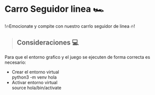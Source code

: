 # Carro Seguidor linea  🏎️
!🔥Emocionate y compite con nuestro carrlo seguidor de linea 🔥! 

> ## **Consideraciones** 💻
Para que el entorno grafico y el juego se ejecuten de forma correcta es necesario:
* Crear el entorno virtual <br>
python3 -m venv hola <br>
* Activar entorno virtual <br>
source hola/bin/activate <br>


